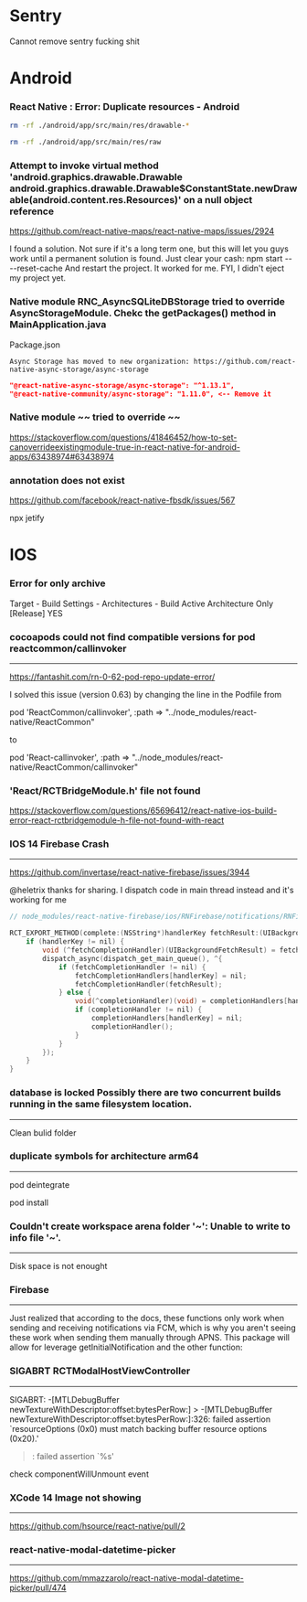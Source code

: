# Sentry

Cannot remove sentry fucking shit

# Android

### React Native : Error: Duplicate resources - Android

```bash
rm -rf ./android/app/src/main/res/drawable-*

rm -rf ./android/app/src/main/res/raw
```

### Attempt to invoke virtual method 'android.graphics.drawable.Drawable android.graphics.drawable.Drawable$ConstantState.newDrawable(android.content.res.Resources)' on a null object reference

https://github.com/react-native-maps/react-native-maps/issues/2924

I found a solution. Not sure if it's a long term one, but this will let you guys work until a permanent solution is found.
Just clear your cash: npm start -- --reset-cache
And restart the project.
It worked for me.
FYI, I didn't eject my project yet.

### Native module RNC_AsyncSQLiteDBStorage tried to override AsyncStorageModule. Chekc the getPackages() method in MainApplication.java

Package.json

```Text
Async Storage has moved to new organization: https://github.com/react-native-async-storage/async-storage
```

```JSON
"@react-native-async-storage/async-storage": "^1.13.1",
"@react-native-community/async-storage": "1.11.0", <-- Remove it
```

### Native module ~~ tried to override ~~

https://stackoverflow.com/questions/41846452/how-to-set-canoverrideexistingmodule-true-in-react-native-for-android-apps/63438974#63438974

### annotation does not exist 

https://github.com/facebook/react-native-fbsdk/issues/567

npx jetify

# IOS

### Error for only archive

Target - Build Settings - Architectures - Build Active Architecture Only [Release] YES


### cocoapods could not find compatible versions for pod reactcommon/callinvoker
----

https://fantashit.com/rn-0-62-pod-repo-update-error/

I solved this issue (version 0.63) by changing the line in the Podfile from

pod 'ReactCommon/callinvoker', :path => "../node_modules/react-native/ReactCommon"

to

pod 'React-callinvoker', :path => "../node_modules/react-native/ReactCommon/callinvoker"



### 'React/RCTBridgeModule.h' file not found

https://stackoverflow.com/questions/65696412/react-native-ios-build-error-react-rctbridgemodule-h-file-not-found-with-react


### IOS 14 Firebase Crash
----

https://github.com/invertase/react-native-firebase/issues/3944

@heletrix thanks for sharing. I dispatch code in main thread instead and it's working for me

````Objective-C
// node_modules/react-native-firebase/ios/RNFirebase/notifications/RNFirebaseNotifications.m

RCT_EXPORT_METHOD(complete:(NSString*)handlerKey fetchResult:(UIBackgroundFetchResult)fetchResult) {
    if (handlerKey != nil) {
        void (^fetchCompletionHandler)(UIBackgroundFetchResult) = fetchCompletionHandlers[handlerKey];
        dispatch_async(dispatch_get_main_queue(), ^{
            if (fetchCompletionHandler != nil) {
                fetchCompletionHandlers[handlerKey] = nil;
                fetchCompletionHandler(fetchResult);
            } else {
                void(^completionHandler)(void) = completionHandlers[handlerKey];
                if (completionHandler != nil) {
                    completionHandlers[handlerKey] = nil;
                    completionHandler();
                }
            }
        });
    }
}
````

### database is locked Possibly there are two concurrent builds running in the same filesystem location.
----

Clean bulid folder

### duplicate symbols for architecture arm64
----

pod deintegrate

pod install

### Couldn't create workspace arena folder '~': Unable to write to info file '~'.
----

Disk space is not enought

### Firebase
----

Just realized that according to the docs, these functions only work when sending and receiving notifications via FCM, which is why you aren't seeing these work when sending them manually through APNS. This package will allow for leverage getInitialNotification and the other function: 

### SIGABRT RCTModalHostViewController
----

SIGABRT: -[MTLDebugBuffer newTextureWithDescriptor:offset:bytesPerRow:] > -[MTLDebugBuffer newTextureWithDescriptor:offset:bytesPerRow:]:326: failed assertion `resourceOptions (0x0) must match backing buffer resource options (0x20).'
 > : failed assertion `%s'
 
check componentWillUnmount event

### XCode 14 Image not showing
----

https://github.com/hsource/react-native/pull/2

### react-native-modal-datetime-picker
----

https://github.com/mmazzarolo/react-native-modal-datetime-picker/pull/474
